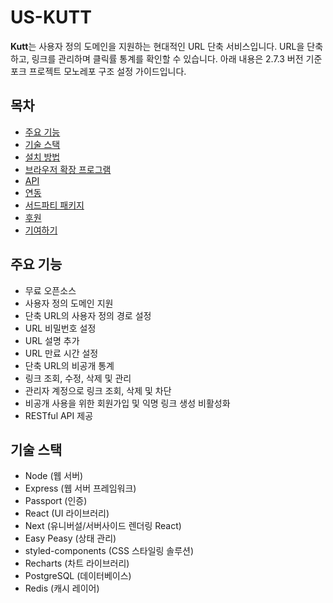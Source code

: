 # US-KUTT

**Kutt**는 사용자 정의 도메인을 지원하는 현대적인 URL 단축 서비스입니다. URL을 단축하고, 링크를 관리하며 클릭률 통계를 확인할 수 있습니다. 아래 내용은 2.7.3 버전 기준 포크 프로젝트 모노레포 구조 설정 가이드입니다.

## 목차

- [주요 기능](#주요-기능)
- [기술 스택](#기술-스택)
- [설치 방법](#설치-방법)
- [브라우저 확장 프로그램](#브라우저-확장-프로그램)
- [API](#api)
- [연동](#연동)
- [서드파티 패키지](#서드파티-패키지)
- [후원](#후원)
- [기여하기](#기여하기)

## 주요 기능

- 무료 오픈소스
- 사용자 정의 도메인 지원
- 단축 URL의 사용자 정의 경로 설정
- URL 비밀번호 설정
- URL 설명 추가
- URL 만료 시간 설정
- 단축 URL의 비공개 통계
- 링크 조회, 수정, 삭제 및 관리
- 관리자 계정으로 링크 조회, 삭제 및 차단
- 비공개 사용을 위한 회원가입 및 익명 링크 생성 비활성화
- RESTful API 제공

## 기술 스택

- Node (웹 서버)
- Express (웹 서버 프레임워크)
- Passport (인증)
- React (UI 라이브러리)
- Next (유니버설/서버사이드 렌더링 React)
- Easy Peasy (상태 관리)
- styled-components (CSS 스타일링 솔루션)
- Recharts (차트 라이브러리)
- PostgreSQL (데이터베이스)
- Redis (캐시 레이어)

